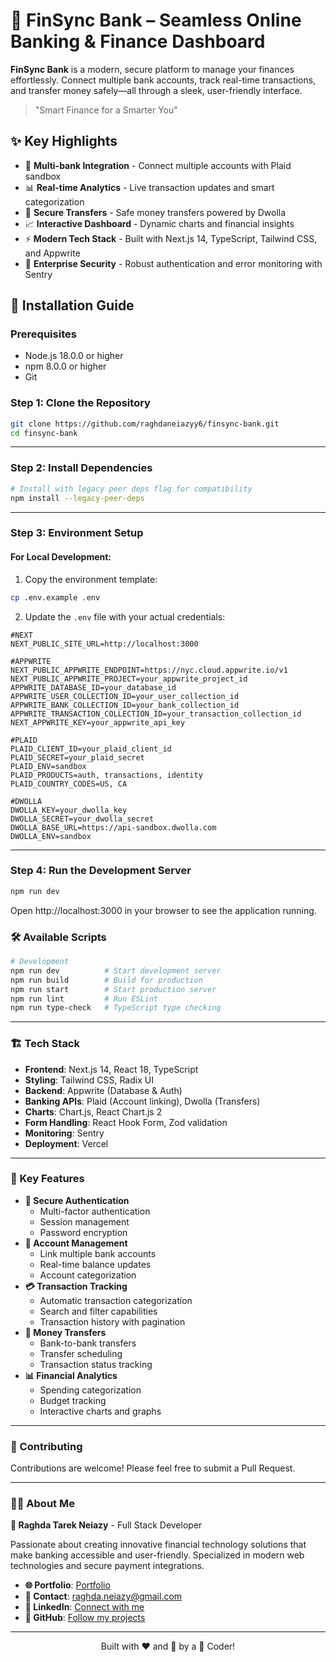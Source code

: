 # 💸 FinSync Bank – Seamless Online Banking & Finance Dashboard

**FinSync Bank** is a modern, secure platform to manage your finances effortlessly. Connect multiple bank accounts, track real-time transactions, and transfer money safely—all through a sleek, user-friendly interface.

> "Smart Finance for a Smarter You"

## ✨ Key Highlights

- 🏦 **Multi-bank Integration** - Connect multiple accounts with Plaid sandbox
- 📊 **Real-time Analytics** - Live transaction updates and smart categorization
- 💸 **Secure Transfers** - Safe money transfers powered by Dwolla
- 📈 **Interactive Dashboard** - Dynamic charts and financial insights
- ⚡ **Modern Tech Stack** - Built with Next.js 14, TypeScript, Tailwind CSS, and Appwrite
- 🔐 **Enterprise Security** - Robust authentication and error monitoring with Sentry

## 🚀 Installation Guide

### Prerequisites

- Node.js 18.0.0 or higher
- npm 8.0.0 or higher
- Git

### Step 1: Clone the Repository

```bash
git clone https://github.com/raghdaneiazyy6/finsync-bank.git
cd finsync-bank
```

---

### Step 2: Install Dependencies

```bash
# Install with legacy peer deps flag for compatibility
npm install --legacy-peer-deps
```

---

### Step 3: Environment Setup

#### For Local Development:

1. Copy the environment template:

```bash
cp .env.example .env
```

2. Update the `.env` file with your actual credentials:

```env
#NEXT
NEXT_PUBLIC_SITE_URL=http://localhost:3000

#APPWRITE
NEXT_PUBLIC_APPWRITE_ENDPOINT=https://nyc.cloud.appwrite.io/v1
NEXT_PUBLIC_APPWRITE_PROJECT=your_appwrite_project_id
APPWRITE_DATABASE_ID=your_database_id
APPWRITE_USER_COLLECTION_ID=your_user_collection_id
APPWRITE_BANK_COLLECTION_ID=your_bank_collection_id
APPWRITE_TRANSACTION_COLLECTION_ID=your_transaction_collection_id
NEXT_APPWRITE_KEY=your_appwrite_api_key

#PLAID
PLAID_CLIENT_ID=your_plaid_client_id
PLAID_SECRET=your_plaid_secret
PLAID_ENV=sandbox
PLAID_PRODUCTS=auth, transactions, identity
PLAID_COUNTRY_CODES=US, CA

#DWOLLA
DWOLLA_KEY=your_dwolla_key
DWOLLA_SECRET=your_dwolla_secret
DWOLLA_BASE_URL=https://api-sandbox.dwolla.com
DWOLLA_ENV=sandbox
```

---

### Step 4: Run the Development Server

```bash
npm run dev
```

Open http://localhost:3000 in your browser to see the application running.

### 🛠️ Available Scripts

```bash
# Development
npm run dev          # Start development server
npm run build        # Build for production
npm run start        # Start production server
npm run lint         # Run ESLint
npm run type-check   # TypeScript type checking
```

---

### 🏗️ Tech Stack

- **Frontend**: Next.js 14, React 18, TypeScript
- **Styling**: Tailwind CSS, Radix UI
- **Backend**: Appwrite (Database & Auth)
- **Banking APIs**: Plaid (Account linking), Dwolla (Transfers)
- **Charts**: Chart.js, React Chart.js 2
- **Form Handling**: React Hook Form, Zod validation
- **Monitoring**: Sentry
- **Deployment**: Vercel

---

### 🎯 Key Features

- **🔐 Secure Authentication**
  - Multi-factor authentication
  - Session management
  - Password encryption
- **🏦 Account Management**
  - Link multiple bank accounts
  - Real-time balance updates
  - Account categorization
- **💳 Transaction Tracking**
  - Automatic transaction categorization
  - Search and filter capabilities
  - Transaction history with pagination
- **💸 Money Transfers**
  - Bank-to-bank transfers
  - Transfer scheduling
  - Transaction status tracking
- **📊 Financial Analytics**
  - Spending categorization
  - Budget tracking
  - Interactive charts and graphs

---

### 🤝 Contributing

Contributions are welcome! Please feel free to submit a Pull Request.

---

### 👨‍💻 About Me

**🐰 Raghda Tarek Neiazy** - Full Stack Developer

Passionate about creating innovative financial technology solutions that make banking accessible and user-friendly. Specialized in modern web technologies and secure payment integrations.

- **🌐 Portfolio**: [Portfolio](https://raghdatarek.vercel.app/)
- **📧 Contact**: [raghda.neiazy@gmail.com](mailto:raghda.neiazy@gmail.com)
- **💼 LinkedIn**: [Connect with me](https://www.linkedin.com/in/raghda-tarek-neiazy)
- **🐙 GitHub**: [Follow my projects](https://github.com/raghdaneiazyy6)

---

<p align="center">Built with ❤️ and 🥕 by a 🐇 Coder!</p>
